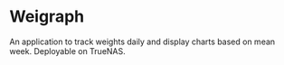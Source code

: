 # Weigraph
An application to track weights daily and display charts based on mean week. Deployable on TrueNAS.
